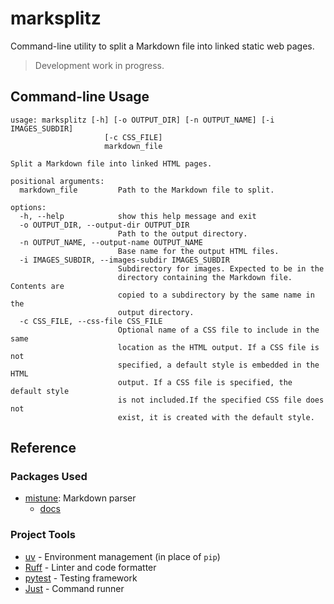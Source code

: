 # marksplitz

Command-line utility to split a Markdown file into linked static web pages.

> Development work in progress.

## Command-line Usage

```
usage: marksplitz [-h] [-o OUTPUT_DIR] [-n OUTPUT_NAME] [-i IMAGES_SUBDIR]
                     [-c CSS_FILE]
                     markdown_file

Split a Markdown file into linked HTML pages.

positional arguments:
  markdown_file         Path to the Markdown file to split.

options:
  -h, --help            show this help message and exit
  -o OUTPUT_DIR, --output-dir OUTPUT_DIR
                        Path to the output directory.
  -n OUTPUT_NAME, --output-name OUTPUT_NAME
                        Base name for the output HTML files.
  -i IMAGES_SUBDIR, --images-subdir IMAGES_SUBDIR
                        Subdirectory for images. Expected to be in the
                        directory containing the Markdown file. Contents are
                        copied to a subdirectory by the same name in the
                        output directory.
  -c CSS_FILE, --css-file CSS_FILE
                        Optional name of a CSS file to include in the same
                        location as the HTML output. If a CSS file is not
                        specified, a default style is embedded in the HTML
                        output. If a CSS file is specified, the default style
                        is not included.If the specified CSS file does not
                        exist, it is created with the default style.
```

## Reference

### Packages Used

- [mistune](https://pypi.org/project/mistune/): Markdown parser 
    - [docs](https://mistune.lepture.com/en/latest/)

### Project Tools

- [uv](https://github.com/astral-sh/uv#readme) - Environment management (in place of `pip`)
- [Ruff](https://docs.astral.sh/ruff/) - Linter and code formatter
- [pytest](https://docs.pytest.org/en/stable/) - Testing framework
- [Just](https://github.com/casey/just#readme) - Command runner

